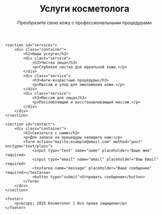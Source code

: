 <!DOCTYPE html>
<html lang="ru">
<head>
    <meta charset="UTF-8">
    <meta name="viewport" content="width=device-width, initial-scale=1.0">
    <title>Косметолог</title>
    <link rel="stylesheet" href="style.css">
</head>
<body>
    <header>
        <div class="container">
            <h1>Услуги косметолога</h1>
            <p>Преобразите свою кожу с профессиональными процедурами</p>
        </div>
    </header>

    <section id="services">
        <div class="container">
            <h2>Наши услуги</h2>
            <div class="service">
                <h3>Чистка лица</h3>
                <p>Глубокая чистка для идеальной кожи.</p>
            </div>
            <div class="service">
                <h3>Анти-возрастные процедуры</h3>
                <p>Массаж и уход для омоложения кожи.</p>
            </div>
            <div class="service">
                <h3>Массаж для лица</h3>
                <p>Расслабляющий и восстанавливающий массаж.</p>
            </div>
        </div>
    </section>

    <section id="contact">
        <div class="container">
            <h2>Связаться с нами</h2>
            <p>Для записи на процедуры напишите нам:</p>
            <form action="mailto:example@email.com" method="post" enctype="text/plain">
                <input type="text" name="name" placeholder="Ваше имя" required>
                <input type="email" name="email" placeholder="Ваш Email" required>
                <textarea name="message" placeholder="Ваше сообщение" required></textarea>
                <button type="submit">Отправить сообщение</button>
            </form>
        </div>
    </section>

    <footer>
        <p>&copy; 2025 Косметолог | Все права защищены</p>
    </footer>
</body>
</html>

